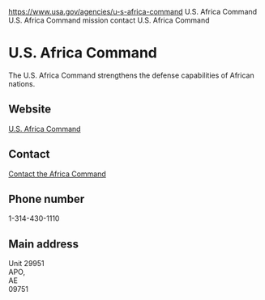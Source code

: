 

https://www.usa.gov/agencies/u-s-africa-command
U.S. Africa Command
U.S. Africa Command mission
contact U.S. Africa Command

# U.S. Africa Command

The U.S. Africa Command strengthens the defense capabilities of African nations.

## Website

[U.S. Africa Command](https://www.africom.mil/)

## Contact

[Contact the Africa Command](https://www.africom.mil/contact-us)

## Phone number

1-314-430-1110

## Main address

Unit 29951  
APO,  
AE  
09751
